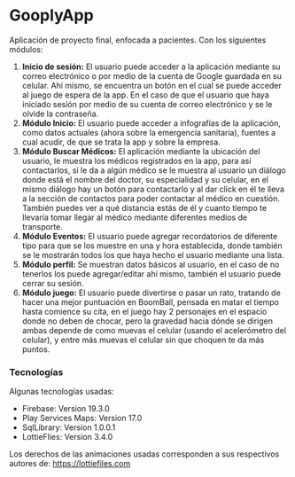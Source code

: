# GooplyApp
Aplicación de proyecto final, enfocada a pacientes. Con los siguientes módulos:
1. **Inicio de sesión:**
El usuario puede acceder a la aplicación mediante su correo electrónico o por
    medio de la cuenta de Google guardada en su celular. Ahí mismo, se encuentra un
    botón en el cual se puede acceder al juego de espera de la app. En el caso
    de que el usuario que haya iniciado sesión por medio de su cuenta de correo electrónico
    y se le olvide la contraseña.
2. **Módulo Inicio:**
    El usuario puede acceder a infografías de la aplicación, como datos actuales
    (ahora sobre la emergencia sanitaria), fuentes a cual acudir, de que se trata la app
    y sobre la empresa.
3. **Módulo Buscar Médicos:**
    El aplicación mediante la ubicación del usuario, le muestra los médicos
    registrados en la app, para así contactarlos, si le da a algún médico se le muestra al usuario
    un diálogo donde está el nombre del doctor, su especialidad y su celular, en el mismo diálogo
     hay un botón para contactarlo y al dar click en él te lleva a la sección de contactos para poder
     contactar al médico en cuestión. También puedes ver a qué distancia estás de él y cuanto
     tiempo te llevaría tomar llegar al médico mediante diferentes medios de transporte.
4. **Módulo Eventos:**
    El usuario puede agregar recordatorios de diferente tipo para que se los muestre en una
     y hora establecida, donde también se le mostrarán todos los que haya hecho el usuario mediante
     una lista.
5. **Módulo perfil:**
    Se muestran datos básicos al usuario, en el caso de no tenerlos los
    puede agregar/editar ahí mismo, también el usuario puede cerrar su sesión.
6. **Módulo juego:**
    El usuario puede divertirse o pasar un rato, tratando de hacer una mejor puntuación en BoomBall,
    pensada en matar el tiempo hasta comience su cita, en el juego hay 2 personajes en el espacio
    donde no deben de chocar, pero la gravedad hacia dónde se dirigen ambas depende de como muevas el celular
    (usando el acelerómetro del celular), y entre más muevas el celular sin que choquen te da más puntos.
### Tecnologías
Algunas tecnologías usadas:
* Firebase: Version 19.3.0 
* Play Services Maps: Version 17.0
* SqlLibrary: Version 1.0.0.1
* LottieFlies: Version 3.4.0

Los derechos de las animaciones usadas corresponden a sus respectivos autores de:  https://lottiefiles.com
